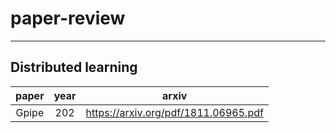 # paper-review
---
## Distributed learning
|paper|year|arxiv|
|:--:|:--:|:--:|
|Gpipe|202|https://arxiv.org/pdf/1811.06965.pdf|
